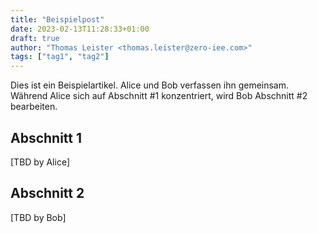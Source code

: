 ```yaml
---
title: "Beispielpost"
date: 2023-02-13T11:28:33+01:00
draft: true
author: "Thomas Leister <thomas.leister@zero-iee.com>"
tags: ["tag1", "tag2"]
---
```



Dies ist ein Beispielartikel. Alice und Bob verfassen ihn gemeinsam. Während Alice sich auf Abschnitt #1 konzentriert, wird Bob Abschnitt #2 bearbeiten.


## Abschnitt 1

[TBD by Alice]


## Abschnitt 2

[TBD by Bob]

